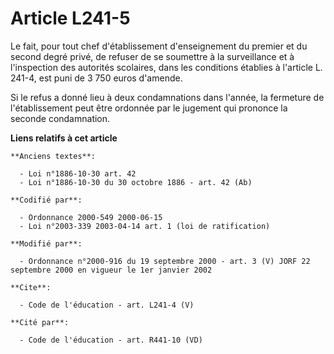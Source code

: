 # Article L241-5

Le fait, pour tout chef d'établissement d'enseignement du premier et du second degré privé, de refuser de se soumettre à la
surveillance et à l'inspection des autorités scolaires, dans les conditions établies à l'article L. 241-4, est puni de 3 750
euros d'amende. 

Si le refus a donné lieu à deux condamnations dans l'année, la fermeture de l'établissement peut être ordonnée par le
jugement qui prononce la seconde condamnation.

**Liens relatifs à cet article**

	**Anciens textes**:

	  - Loi n°1886-10-30 art. 42
	  - Loi n°1886-10-30 du 30 octobre 1886 - art. 42 (Ab)

	**Codifié par**:

	  - Ordonnance 2000-549 2000-06-15
	  - Loi n°2003-339 2003-04-14 art. 1 (loi de ratification)

	**Modifié par**:

	  - Ordonnance n°2000-916 du 19 septembre 2000 - art. 3 (V) JORF 22 septembre 2000 en vigueur le 1er janvier 2002

	**Cite**:

	  - Code de l'éducation - art. L241-4 (V)

	**Cité par**:

	  - Code de l'éducation - art. R441-10 (VD)
